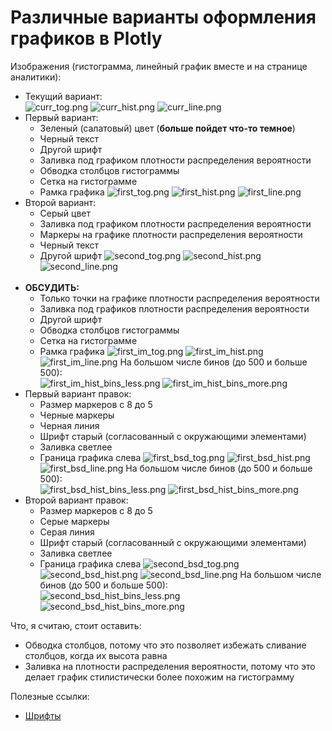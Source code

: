 # Различные варианты оформления графиков в Plotly

Изображения (гистограмма, линейный график вместе и на странице аналитики):<br>

- Текущий вариант:<br>
  ![curr_tog.png](pictures/curr_tog.png)
  ![curr_hist.png](pictures/curr_hist.png)
  ![curr_line.png](pictures/curr_line.png)
- Первый вариант:<br>
  - Зеленый (салатовый) цвет (**больше пойдет что-то темное**)
  - Черный текст
  - Другой шрифт
  - Заливка под графиком плотности распределения вероятности
  - Обводка столбцов гистограммы
  - Сетка на гистограмме
  - Рамка графика
  ![first_tog.png](pictures/first_tog.png)
  ![first_hist.png](pictures/first_hist.png)
  ![first_line.png](pictures/first_line.png)
- Второй вариант:<br>
  - Серый цвет
  - Заливка под графиком плотности распределения вероятности
  - Маркеры на графике плотности распределения вероятности
  - Черный текст
  - Другой шрифт
  ![second_tog.png](pictures/second_tog.png)
  ![second_hist.png](pictures/second_hist.png)
  ![second_line.png](pictures/second_line.png)
  <br>
- **ОБСУДИТЬ:**<br>
  - Только точки на графике плотности распределения вероятности
  - Заливка под графиков плотности распределения вероятности
  - Другой шрифт
  - Обводка столбцов гистограммы
  - Сетка на гистограмме
  - Рамка графика
  ![first_im_tog.png](pictures/first_im_tog.png)
  ![first_im_hist.png](pictures/first_im_hist.png)
  ![first_im_line.png](pictures/first_im_line.png)
  На большом числе бинов (до 500 и больше 500):<br>
  ![first_im_hist_bins_less.png](pictures/first_im_hist_bins_less.png)
  ![first_im_hist_bins_more.png](pictures/first_im_hist_bins_more.png)
- Первый вариант правок:
  - Размер маркеров с 8 до 5
  - Черные маркеры
  - Черная линия
  - Шрифт старый (согласованный с окружающими элементами)
  - Заливка светлее
  - Граница графика слева
  ![first_bsd_tog.png](pictures/first_bsd_tog.png)
  ![first_bsd_hist.png](pictures/first_bsd_hist.png)
  ![first_bsd_line.png](pictures/first_bsd_line.png)
  На большом числе бинов (до 500 и больше 500):<br>
  ![first_bsd_hist_bins_less.png](pictures/first_bsd_hist_bins_less.png)
  ![first_bsd_hist_bins_more.png](pictures/first_bsd_hist_bins_more.png)
- Второй вариант правок:
  - Размер маркеров с 8 до 5
  - Серые маркеры
  - Серая линия
  - Шрифт старый (согласованный с окружающими элементами)
  - Заливка светлее
  - Граница графика слева
  ![second_bsd_tog.png](pictures/second_bsd_tog.png)
  ![second_bsd_hist.png](pictures/second_bsd_hist.png)
  ![second_bsd_line.png](pictures/second_bsd_line.png)
  На большом числе бинов (до 500 и больше 500):<br>
  ![second_bsd_hist_bins_less.png](pictures/second_bsd_hist_bins_less.png)
  ![second_bsd_hist_bins_more.png](pictures/second_bsd_hist_bins_more.png)

Что, я считаю, стоит оставить:
- Обводка столбцов, потому что это позволяет избежать сливание столбцов, когда их высота равна
- Заливка на плотности распределения вероятности, потому что это делает график стилистически более похожим на
  гистограмму

Полезные ссылки:

- [Шрифты](https://www.w3.org/Style/Examples/007/fonts.ru.html)